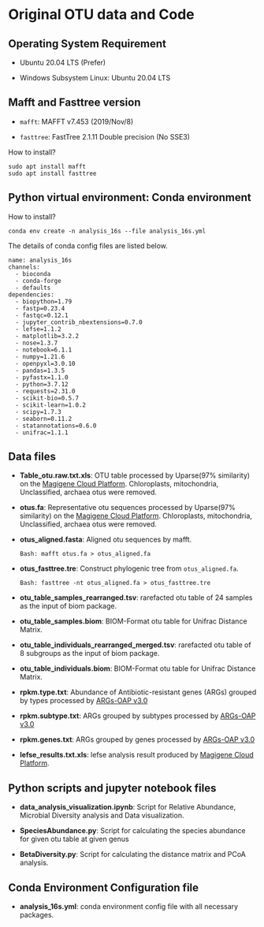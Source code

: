 # Original OTU data and Code

## Operating System Requirement

- Ubuntu 20.04 LTS (Prefer)

- Windows Subsystem Linux: Ubuntu 20.04 LTS

## Mafft and Fasttree version

- `mafft`: MAFFT v7.453 (2019/Nov/8)

- `fasttree`: FastTree 2.1.11 Double precision (No SSE3)

How to install?

```
sudo apt install mafft
sudo apt install fasttree
```

## Python virtual environment: Conda environment

How to install?

`conda env create -n analysis_16s --file analysis_16s.yml`

The details of conda config files are listed below.

```
name: analysis_16s
channels:
  - bioconda
  - conda-forge
  - defaults
dependencies:
  - biopython=1.79
  - fastp=0.23.4
  - fastqc=0.12.1
  - jupyter_contrib_nbextensions=0.7.0
  - lefse=1.1.2
  - matplotlib=3.2.2
  - nose=1.3.7
  - notebook=6.1.1
  - numpy=1.21.6
  - openpyxl=3.0.10
  - pandas=1.3.5
  - pyfastx=1.1.0
  - python=3.7.12
  - requests=2.31.0
  - scikit-bio=0.5.7
  - scikit-learn=1.0.2
  - scipy=1.7.3
  - seaborn=0.11.2
  - statannotations=0.6.0
  - unifrac=1.1.1
```

## Data files

- **Table_otu.raw.txt.xls**: OTU table processed by Uparse(97% similarity) on the [Magigene Cloud Platform](http://cloud.magigene.com/). Chloroplasts, mitochondria, Unclassified, archaea otus were removed.

- **otus.fa**: Representative otu sequences processed by Uparse(97% similarity) on the [Magigene Cloud Platform](http://cloud.magigene.com/). Chloroplasts, mitochondria, Unclassified, archaea otus were removed.

- **otus_aligned.fasta**: Aligned otu sequences by mafft. 

  `Bash: mafft otus.fa > otus_aligned.fa
`
- **otus_fasttree.tre**: Construct phylogenic tree from `otus_aligned.fa`. 

  `Bash: fasttree -nt otus_aligned.fa > otus_fasttree.tre`

- **otu_table_samples_rearranged.tsv**: rarefacted otu table of 24 samples as the input of biom package.

- **otu_table_samples.biom**: BIOM-Format otu table for Unifrac Distance Matrix. 

- **otu_table_individuals_rearranged_merged.tsv**: rarefacted otu table of 8 subgroups as the input of biom package.

- **otu_table_individuals.biom**: BIOM-Format otu table for Unifrac Distance Matrix.

- **rpkm.type.txt**: Abundance of Antibiotic-resistant genes (ARGs) grouped by types processed by [ARGs-OAP v3.0](https://github.com/xinehc/args_oap) 

- **rpkm.subtype.txt**: ARGs grouped by subtypes processed by [ARGs-OAP v3.0](https://github.com/xinehc/args_oap)

- **rpkm.genes.txt**: ARGs grouped by genes processed by [ARGs-OAP v3.0](https://github.com/xinehc/args_oap)

- **lefse_results.txt.xls**: lefse analysis result produced by [Magigene Cloud Platform](http://cloud.magigene.com/).

## Python scripts and jupyter notebook files

- **data_analysis_visualization.ipynb**: Script for Relative Abundance, Microbial Diversity analysis and Data visualization.

- **SpeciesAbundance.py**: Script for calculating the species abundance for given otu table at given genus

- **BetaDiversity.py**: Script for calculating the distance matrix and PCoA analysis.

## Conda Environment Configuration file

- **analysis_16s.yml**: conda environment config file with all necessary packages.
